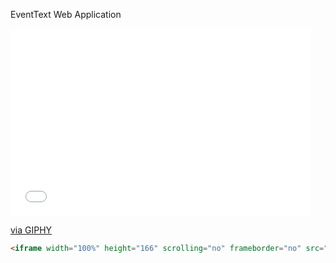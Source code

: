 EventText Web Application


<iframe src="//giphy.com/embed/xUPGcyb0qLPDgKYHNS" width="480" height="300" frameBorder="0" class="giphy-embed" allowFullScreen></iframe><p><a href="https://giphy.com/gifs/xUPGcyb0qLPDgKYHNS">via GIPHY</a></p>

```html
<iframe width="100%" height="166" scrolling="no" frameborder="no" src="https://w.soundcloud.com/player/?url=https%3A//api.soundcloud.com/tracks/105106793&amp;color=ff5500&amp;auto_play=false&amp;hide_related=false&amp;show_comments=true&amp;show_user=true&amp;show_reposts=false"></iframe>

```
